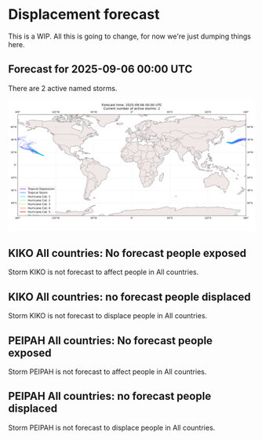 # Displacement forecast

This is a WIP. All this is going to change, for now we're just dumping things here.

## Forecast for 2025-09-06 00:00 UTC

There are 2 active named storms.

![Active storm ensemble tracks](ECMWF_TC_tracks_20250906000000.png)


## KIKO All countries: No forecast people exposed

Storm KIKO is not forecast to affect people in All countries.


## KIKO All countries: no forecast people displaced

Storm KIKO is not forecast to displace people in All countries.


## PEIPAH All countries: No forecast people exposed

Storm PEIPAH is not forecast to affect people in All countries.


## PEIPAH All countries: no forecast people displaced

Storm PEIPAH is not forecast to displace people in All countries.


